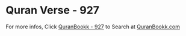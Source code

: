 # Quran Verse - 927 

For more infos, Click [QuranBookk - 927](https://www.quranbookk.com/quran/search?q=927) to Search at [QuranBookk.com](http://quranbookk.com/)